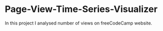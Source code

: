 # Page-View-Time-Series-Visualizer
In this project I analysed number of views on freeCodeCamp website.

